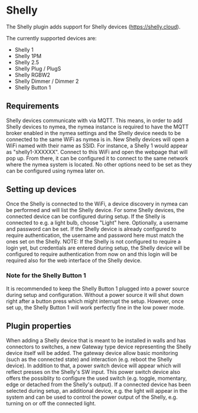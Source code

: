 # Shelly

The Shelly plugin adds support for Shelly devices (https://shelly.cloud).

The currently supported devices are:
* Shelly 1
* Shelly 1PM
* Shelly 2.5
* Shelly Plug / PlugS
* Shelly RGBW2
* Shelly Dimmer / Dimmer 2
* Shelly Button 1

## Requirements
Shelly devices communicate with via MQTT. This means, in order to add Shelly devices to nymea, the nymea instance is required
to have the MQTT broker enabled in the nymea settings and the Shelly device needs to be connected to the same WiFi as nymea is
in. New Shelly devices will open a WiFi named with their name as SSID. For instance, a Shelly 1 would appear as "shelly1-XXXXXX".
Connect to this WiFi and open the webpage that will pop up. From there, it can be configured it to connect to the same
network where the nymea system is located. No other options need to be set as they can be configured using nymea later on.


## Setting up devices
Once the Shelly is connected to the WiFi, a device discovery in nymea can be performed and will list the Shelly device.
For some Shelly devices, the connected device can be configured during setup. If the Shelly is connected to e.g. a light bulb,
choose "Light" here. Optionally, a username and password can be set. If the Shelly device is already configured to require
authentication, the username and password here must match the ones set on the Shelly. NOTE: If the Shelly is not configured
to require a login yet, but credentials are entered during setup, the Shelly device will be configured to require authentication
from now on and this login will be required also for the web interface of the Shelly device.

### Note for the Shelly Button 1
It is recommended to keep the Shelly Button 1 plugged into a power source during setup and configuration. Without a power source
it will shut down right after a button press which might interrupt the setup. However, once set up, the Shelly Button 1 will work
perfectly fine in the low power mode.

## Plugin properties
When adding a Shelly device that is meant to be installed in walls and has connectors to switches, a new Gateway type device 
representing the Shelly device itself will be added. The gateway device allow basic monitoring (such as the connected state)
and interaction (e.g. reboot the Shelly device). In addition to that, a power switch device will appear which will reflect
presses on the Shelly's SW input. This power switch device also offers the possiblity to configure the used switch (e.g. 
toggle, momentary, edge or detached from the Shelly's output). If a connected device has been selected during setup, an
additional device, e.g. the light will appear in the system and can be used to control the power output of the Shelly,
e.g. turning on or off the connected light.

